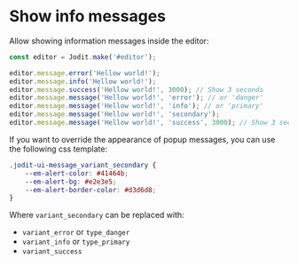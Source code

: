 # Show info messages

Allow showing information messages inside the editor:

```js
const editor = Jodit.make('#editor');

editor.message.error('Hellow world!');
editor.message.info('Hellow world!');
editor.message.success('Hellow world!', 3000); // Show 3 seconds
editor.message.message('Hellow world!', 'error'); // or 'danger'
editor.message.message('Hellow world!', 'info'); // or 'primary'
editor.message.message('Hellow world!', 'secondary');
editor.message.message('Hellow world!', 'success', 3000); // Show 3 seconds
```

If you want to override the appearance of popup messages, you can use the following css template:

```css
.jodit-ui-message_variant_secondary {
	--em-alert-color: #41464b;
	--em-alert-bg: #e2e3e5;
	--em-alert-border-color: #d3d6d8;
}
```

Where `variant_secondary` can be replaced with:

- `variant_error` or `type_danger`
- `variant_info` or `type_primary`
- `variant_success`
